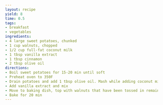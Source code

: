 ```yaml
---
layout: recipe
yield: 8
time: 0.5
tags:
- breakfast
- vegetables
ingredients:
- 4 large sweet potatoes, chunked
- 1 cup walnuts, chopped
- 1/2 cup full-fat coconut milk
- 1 tbsp vanilla extract
- 1 tbsp cinnamon
- 2 tbsp olive oil
directions:
- Boil sweet potatoes for 15-20 min until soft
- Preheat oven to 350F
- Drain potatoes and add 1 tbsp olive oil. Mash while adding coconut milk
- Add vanilla extract and mix
- Move to baking dish, top with walnuts that have been tossed in remaining oil and sprinkled with cinnamon
- Bake for 20 min
---
```


